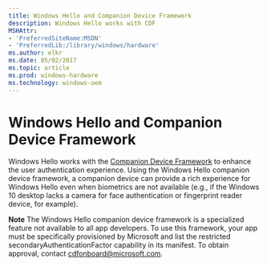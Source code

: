 ```yaml
---
title: Windows Hello and Companion Device Framework
description: Windows Hello works with CDF
MSHAttr:
- 'PreferredSiteName:MSDN'
- 'PreferredLib:/library/windows/hardware'
ms.author: elkr
ms.date: 05/02/2017
ms.topic: article
ms.prod: windows-hardware
ms.technology: windows-oem
---
```


# Windows Hello and Companion Device Framework

Windows Hello works with the [Companion Device Framework](https://msdn.microsoft.com/en-us/windows/uwp/security/companion-device-unlock) to enhance the user authentication experience. Using the Windows Hello companion device framework, a companion device can provide a rich experience for Windows Hello even when biometrics are not available (e.g., if the Windows 10 desktop lacks a camera for face authentication or fingerprint reader device, for example).

**Note** The Windows Hello companion device framework is a specialized feature not available to all app developers. To use this framework, your app must be specifically provisioned by Microsoft and list the restricted secondaryAuthenticationFactor capability in its manifest. To obtain approval, contact cdfonboard@microsoft.com.
